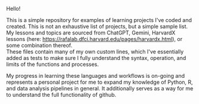 Hello!

This is a simple repository for examples of learning projects I've coded and created. This is not an exhaustive list of projects, but a simple sample list. 
My lessons and topics are sourced from ChatGPT, Gemini, HarvardX lessons (here: https://rafalab.dfci.harvard.edu/pages/harvardx.html), or some combination thereof.  
These files contain many of my own custom lines, which I've essentially added as tests to make sure I fully understand the syntax, operation, and limits of the functions and processes.  

My progress in learning these languages and workflows is on-going and represents a personal project for me to expand my knowledge of Python, R, and data analysis pipelines in general. It additionally serves as a way for me to understand the full functionality of github.
